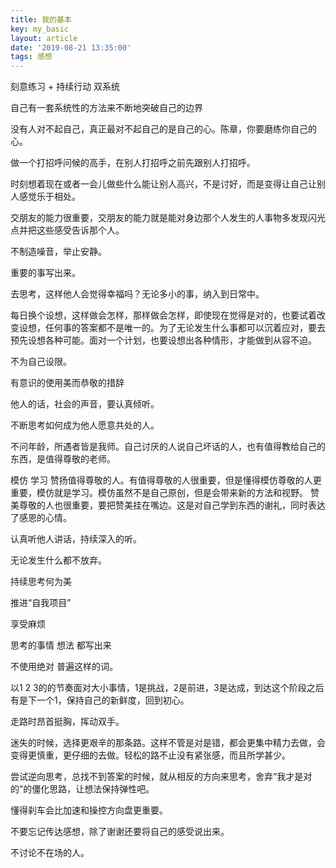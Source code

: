 ```yaml
---
title: 我的基本
key: my_basic
layout: article
date: '2019-08-21 13:35:00'
tags: 感想
---
```


刻意练习 + 持续行动 双系统

自己有一套系统性的方法来不断地突破自己的边界

没有人对不起自己，真正最对不起自己的是自己的心。陈章，你要磨练你自己的心。

做一个打招呼问候的高手，在别人打招呼之前先跟别人打招呼。

时刻想着现在或者一会儿做些什么能让别人高兴，不是讨好，而是变得让自己让别人感觉乐于相处。

交朋友的能力很重要，交朋友的能力就是能对身边那个人发生的人事物多发现闪光点并把这些感受告诉那个人。

不制造噪音，举止安静。

重要的事写出来。

去思考，这样他人会觉得幸福吗？无论多小的事，纳入到日常中。

每日换个设想，这样做会怎样，那样做会怎样，即使现在觉得是对的，也要试着改变设想，任何事的答案都不是唯一的。为了无论发生什么事都可以沉着应对，要去预先设想各种可能。面对一个计划，也要设想出各种情形，才能做到从容不迫。

不为自己设限。

有意识的使用美而恭敬的措辞

他人的话，社会的声音，要认真倾听。

不断思考如何成为他人愿意共处的人。

不问年龄，所遇者皆是我师。自己讨厌的人说自己坏话的人，也有值得教给自己的东西，是值得尊敬的老师。

模仿 学习 赞扬值得尊敬的人。有值得尊敬的人很重要，但是懂得模仿尊敬的人更重要，模仿就是学习。模仿虽然不是自己原创，但是会带来新的方法和视野。 赞美尊敬的人也很重要，要把赞美挂在嘴边。这是对自己学到东西的谢礼，同时表达了感恩的心情。

认真听他人讲话，持续深入的听。

无论发生什么都不放弃。

持续思考何为美

推进“自我项目”

享受麻烦

思考的事情 想法 都写出来

不使用绝对  普遍这样的词。

以1 2 3的的节奏面对大小事情，1是挑战，2是前进，3是达成，到达这个阶段之后有是下一个1，保持自己的新鲜度，回到初心。

走路时昂首挺胸，挥动双手。

迷失的时候，选择更艰辛的那条路。这样不管是对是错，都会更集中精力去做，会变得更慎重，更仔细的去做。轻松的路不止没有紧张感，而且所学甚少。

尝试逆向思考，总找不到答案的时候，就从相反的方向来思考，舍弃“我才是对的”的僵化思路，让想法保持弹性吧。

懂得刹车会比加速和操控方向盘更重要。

不要忘记传达感想，除了谢谢还要将自己的感受说出来。

不讨论不在场的人。